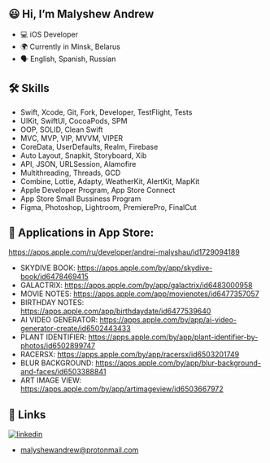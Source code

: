 
## 😃 Hi, I’m Malyshew Andrew
- 💻 iOS Developer
- 🌍 Currently in Minsk, Belarus
- 🗣️ English, Spanish, Russian

## 🛠 Skills
- Swift, Xcode, Git, Fork, Developer, TestFlight, Tests
- UIKit, SwiftUI, CocoaPods, SPM
- OOP, SOLID, Clean Swift
- MVC, MVP, VIP, MVVM, VIPER
- CoreData, UserDefaults, Realm, Firebase
- Auto Layout, Snapkit, Storyboard, Xib
- API, JSON, URLSession, Alamofire
- Multithreading, Threads, GCD
- Combine, Lottie, Adapty, WeatherKit, AlertKit, MapKit
- Apple Developer Program, App Store Connect
- App Store Small Bussiness Program
- Figma, Photoshop, Lightroom, PremierePro, FinalCut

## 📲 Applications in App Store:
https://apps.apple.com/ru/developer/andrei-malyshau/id1729094189

- SKYDIVE BOOK: https://apps.apple.com/by/app/skydive-book/id6478469415
- GALACTRIX: https://apps.apple.com/by/app/galactrix/id6483000958
- MOVIE NOTES: https://apps.apple.com/app/movienotes/id6477357057
- BIRTHDAY NOTES: https://apps.apple.com/app/birthdaydate/id6477539640
- AI VIDEO GENERATOR: https://apps.apple.com/by/app/ai-video-generator-create/id6502443433
- PLANT IDENTIFIER: https://apps.apple.com/by/app/plant-identifier-by-photos/id6502899747
- RACERSX: https://apps.apple.com/by/app/racersx/id6503201749
- BLUR BACKGROUND: https://apps.apple.com/by/app/blur-background-and-faces/id6503388841
- ART IMAGE VIEW: https://apps.apple.com/by/app/artimageview/id6503667972

## 🔗 Links

[![linkedin](https://img.shields.io/badge/linkedin-0A66C2?style=for-the-badge&logo=linkedin&logoColor=white)](https://www.linkedin.com/in/malyshewandrew/)
- malyshewandrew@protonmail.com

